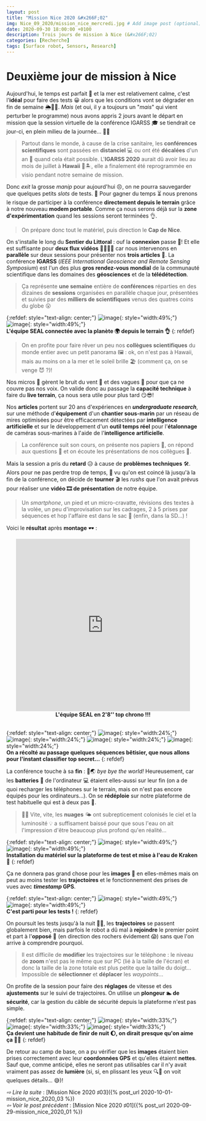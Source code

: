 ```yaml
---
layout: post
title: "Mission Nice 2020 &#x266F;02"
img: Nice_09_2020/mission_nice_mercredi.jpg # Add image post (optional)
date: 2020-09-30 18:00:00 +0100
description: Trois jours de mission à Nice (&#x266F;02)
categories: [Recherche]
tags: [Surface robot, Sensors, Research]
--- 
```



# Deuxième jour de mission à Nice

Aujourd'hui, le temps est parfait 🔆 et la mer est relativement calme, c'est l'**idéal** pour faire des tests 😀 alors que les conditions vont se dégrader en fin de semaine 🌦️🌊😖. *Mais* (et oui, il y a toujours un "*mais*" qui vient perturber le programme) nous avons appris 2 jours avant le départ en mission que la session virtuelle de la conférence IGARSS 🎓 se tiendrait ce jour-ci, en plein milieu de la journée... 🤦‍😞

> Partout dans le monde, à cause de la crise sanitaire, les **conférences scientifiques** sont passées en **distanciel** 💻 ou ont été **décalées** d'un an 📆 quand cela était possible. L'**IGARSS 2020** aurait dû avoir lieu au mois de juillet à **Hawaii** 🌋🏝️, elle a finalement été reprogrammée en visio pendant notre semaine de mission. 

Donc *exit* la grosse *manip* pour aujourd'hui 😣, on ne pourra sauvegarder que quelques petits *slots* de tests. 🤔 Pour gagner du temps ⏳ nous prenons le risque de participer à la conférence **directement depuis le terrain** grâce à notre nouveau **modem portable**. Comme ça nous serons déjà sur la **zone d'expérimentation** quand les sessions seront terminées 👌. 

> On prépare donc tout le matériel, puis direction le **Cap de Nice**. 

On s'installe le long du **Sentier du Littoral** : ouf la **connexion** passe 📡! Et elle est suffisante pour **deux flux vidéos** 👨‍💻👩‍💻 car nous intervenons en **parallèle** sur deux sessions pour présenter nos **trois articles** 📃. La conférence **IGARSS** (*IEEE International Geoscience and Remote Sensing Symposium*) est l'un des plus **gros rendez-vous mondial** de la communauté scientifique dans les domaines des **géosciences** et de la **télédétection**. 

> Ça représente **une semaine** entière de **conférences** réparties en des dizaines de **sessions** organisées en parallèle chaque jour, présentées et suivies par des **milliers de scientifiques** venus des quatres coins du globe 😮 



{:refdef: style="text-align: center;"}
![image]({{site.baseurl}}/assets/img/Nice_09_2020/mission_nice_mercredi_conference_01.jpg){: style="width:49%;"} ![image]({{site.baseurl}}/assets/img/Nice_09_2020/mission_nice_mercredi_conference_02.jpg){: style="width:49%;"}<br/>
**L'équipe SEAL connectée avec la planète 🌍 depuis le terrain 👌**
{: refdef}



> On en profite pour faire rêver un peu nos **collègues scientifiques** du monde entier avec un petit panorama 🖼️ : ok, on n'est pas à Hawaii, mais au moins on a la mer et le soleil brille 🏖️ (comment ça, on se venge 😈 ?)!

Nos micros 🎤 gèrent le bruit du vent 💨 et des vagues 🌊 pour que ça ne couvre pas nos voix. On valide donc au passage la **capacité technique** à faire du **live terrain**, ça nous sera utile pour plus tard 😏😎!
 
Nos **articles** portent sur 20 ans d'expériences en ***undergraduate research***, sur une méthode d'**équipement** d'un **chantier sous-marin** par un réseau de mires optimisées pour être efficacement détectées par **intelligence artificielle** et sur le développement d'un **outil temps réel** pour l'**étalonnage** de caméras sous-marines à l'aide de l'**intelligence artificielle**.
 
 
> La conférence suit son cours, on présente nos papiers 📃, on répond aux questions 💬 et on écoute les présentations de nos collègues 👀. 

Mais la session a pris du **retard** 😥 à cause de **problèmes techniques** 🛠️. Alors pour ne pas perdre trop de temps, 🤔 vu qu'on est coincé là jusqu'à la fin de la conférence, on décide de **tourner** 🎬 les *rushs* que l'on avait prévus pour réaliser une **vidéo 🎞️ de présentation** de notre équipe. 



> Un *smartphone*, un pied et un micro-cravatte, révisions des textes à la volée, un peu d'improvisation sur les cadrages, 2 à 5 prises par séquences et hop l'affaire est dans le sac 👜 (enfin, dans la SD...) ! 

Voici le **résultat** après **montage** 🕶️ : 

<center>
<iframe src="https://www.youtube.com/embed/OIg_ymWr_2U" style="width: 90%; min-height:450px; border:none;overflow:hidden" scrolling="no" frameborder="0" allowTransparency="true" allowFullScreen="true"></iframe>
<br/><strong>L'équipe SEAL en 2'8'' top chrono !!!</strong>
</center>

<br/>

{:refdef: style="text-align: center;"}
![image]({{site.baseurl}}/assets/img/Nice_09_2020/mission_nice_mercredi_tournage_01.png){: style="width:24%;"} ![image]({{site.baseurl}}/assets/img/Nice_09_2020/mission_nice_mercredi_tournage_03.png){: style="width:24%;"} ![image]({{site.baseurl}}/assets/img/Nice_09_2020/mission_nice_mercredi_tournage_04.png){: style="width:24%;"} ![image]({{site.baseurl}}/assets/img/Nice_09_2020/mission_nice_mercredi_tournage_02.png){: style="width:24%;"}<br/>
**On a récolté au passage quelques séquences bêtisier, que nous allons pour l'instant classifier top secret...**
{: refdef}

La conférence touche à sa **fin** : 👋🌏 *bye bye the world!* Heureusement, car les **batteries** 🔋 de l'ordinateur 💻 étaient elles-aussi sur leur fin (on a de quoi recharger les téléphones sur le terrain, mais on n'est pas encore équipés pour les ordinateurs...). On se **rédéploie** sur notre plateforme de test habituelle qui est à deux pas 👣. 

> 🏃‍🏃‍ Vite, vite, les **nuages** 🌤️ ont subrepticement colonisés le ciel et la luminosité 💡 a suffisament baissé pour que sous l'eau on ait l'impression d'être beaucoup plus profond qu'en réalité... 

{:refdef: style="text-align: center;"}
![image]({{site.baseurl}}/assets/img/Nice_09_2020/mission_nice_mercredi_tests_01.jpg){: style="width:49%;"} ![image]({{site.baseurl}}/assets/img/Nice_09_2020/mission_nice_mercredi_tests_02.png){: style="width:49%;"}<br/>
**Installation du matériel sur la plateforme de test et mise à l'eau de Kraken 🦑**
{: refdef}

Ça ne donnera pas grand chose pour les **images** 🌌 en elles-mêmes mais on peut au moins tester les **trajectoires** et le fonctionnement des prises de vues avec ***timestamp* GPS**.

{:refdef: style="text-align: center;"}
![image]({{site.baseurl}}/assets/img/Nice_09_2020/mission_nice_mercredi_tests_03.jpg){: style="width:49%;"} ![image]({{site.baseurl}}/assets/img/Nice_09_2020/mission_nice_mercredi_tests_04.png){: style="width:49%;"}<br/>
**C'est parti pour les tests !**
{: refdef}

On poursuit les tests jusqu'à la nuit 🔦👻, les **trajectoires** se passent globalement bien, mais parfois le robot a dû mal à **rejoindre** le premier point et part à l'**opposé** 🤨 (en direction des rochers évidement 😱) sans que l'on arrive à comprendre pourquoi. 

> Il est difficile de **modifier** les trajectoires sur le téléphone : le niveau de **zoom** n'est pas le même que sur PC (lié à la taille de l'écran) et donc la taille de la zone totale est plus petite que la taille du doigt... Impossible de **sélectionner** et **déplacer** les *waypoints*... 


On profite de la session pour faire des **réglages** de vitesse et des **ajustements** sur le suivi de trajectoires. On utilise un **plongeur 🏊‍ de sécurité**, car la gestion du câble de sécurité depuis la plateforme n'est pas simple.  


{:refdef: style="text-align: center;"}
![image]({{site.baseurl}}/assets/img/Nice_09_2020/mission_nice_mercredi_nuit_01.jpg){: style="width:33%;"} ![image]({{site.baseurl}}/assets/img/Nice_09_2020/mission_nice_mercredi_nuit_03.jpg){: style="width:33%;"} ![image]({{site.baseurl}}/assets/img/Nice_09_2020/mission_nice_mercredi_nuit_02.jpg){: style="width:33%;"}<br/>
**Ça devient une habitude de finir de nuit 🌔, on dirait presque qu'on aime ça 🐺😋**
{: refdef}


De retour au camp de base, on a pu vérifier que les **images** étaient bien prises correctement avec leur **coordonnées GPS** et qu'elles étaient **nettes**. Sauf que, comme anticipé, elles ne seront pas utilisables car il n'y avait vraiment pas assez de **lumière** (si, si, en plissant les yeux 🔍👀 on voit quelques détails... 😅)!

 


*&#x21E8; Lire la suite* : [Mission Nice 2020 &#x266F;03]({% post_url 2020-10-01-mission_nice_2020_03 %})<br/> 
*&#x21E6; Voir le post précédent* : [Mission Nice 2020 &#x266F;01]({% post_url 2020-09-29-mission_nice_2020_01 %})








